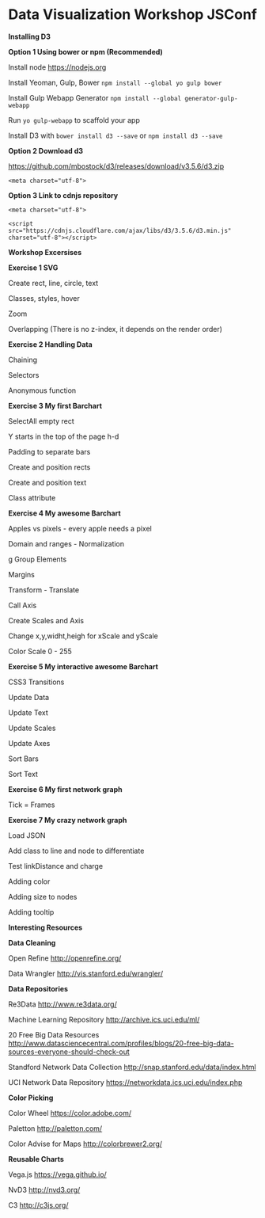 # Data Visualization Workshop JSConf

**Installing D3**

**Option 1 Using bower or npm (Recommended)**

Install node https://nodejs.org

Install Yeoman, Gulp, Bower `npm install --global yo gulp bower`

Install Gulp Webapp Generator `npm install --global generator-gulp-webapp`

Run `yo gulp-webapp` to scaffold your app

Install D3 with `bower install d3 --save` or `npm install d3 --save`

**Option 2 Download d3**

https://github.com/mbostock/d3/releases/download/v3.5.6/d3.zip

`<meta charset="utf-8">`

**Option 3 Link to cdnjs repository**

`<meta charset="utf-8">`

`<script src="https://cdnjs.cloudflare.com/ajax/libs/d3/3.5.6/d3.min.js" charset="utf-8"></script>`

**Workshop Excersises**

**Exercise 1 SVG**

Create rect, line, circle, text

Classes, styles, hover

Zoom

Overlapping (There is no z-index, it depends on the render order)

**Exercise 2 Handling Data**

Chaining

Selectors

Anonymous function

**Exercise 3 My first Barchart**

SelectAll empty rect

Y starts in the top of the page h-d

Padding to separate bars

Create and position rects

Create and position text

Class attribute

**Exercise 4 My awesome Barchart**

Apples vs pixels - every apple needs a pixel

Domain and ranges - Normalization

g Group Elements

Margins

Transform - Translate

Call Axis

Create Scales and Axis

Change x,y,widht,heigh for xScale and yScale

Color Scale 0 - 255

**Exercise 5 My interactive awesome Barchart**

CSS3 Transitions

Update Data

Update Text

Update Scales

Update Axes

Sort Bars

Sort Text

**Exercise 6 My first network graph**

Tick = Frames

**Exercise 7 My crazy network graph**

Load JSON

Add class to line and node to differentiate

Test linkDistance and charge

Adding color

Adding size to nodes

Adding tooltip

**Interesting Resources**

**Data Cleaning**

Open Refine http://openrefine.org/

Data Wrangler http://vis.stanford.edu/wrangler/

**Data Repositories**

Re3Data http://www.re3data.org/

Machine Learning Repository http://archive.ics.uci.edu/ml/

20 Free Big Data Resources http://www.datasciencecentral.com/profiles/blogs/20-free-big-data-sources-everyone-should-check-out

Standford Network Data Collection http://snap.stanford.edu/data/index.html

UCI Network Data Repository https://networkdata.ics.uci.edu/index.php

**Color Picking**

Color Wheel https://color.adobe.com/

Paletton http://paletton.com/

Color Advise for Maps http://colorbrewer2.org/

**Reusable Charts**

Vega.js https://vega.github.io/

NvD3 http://nvd3.org/

C3 http://c3js.org/
